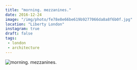 ```yaml
---
title: "morning. mezzanines."
date: 2016-12-24
image: "/img/photo/fe78e8e66be619b9277066da8a8f6b0f.jpg"
location: "Liberty London"
instagram: true
draft: false
tags:
 - london
 - architecture
---
```


![morning. mezzanines.](/img/photo/fe78e8e66be619b9277066da8a8f6b0f.jpg)

